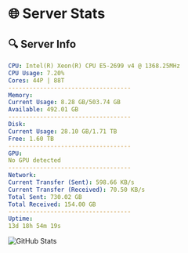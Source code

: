 # 🌐 Server Stats
## 🔍 Server Info
```yaml
CPU: Intel(R) Xeon(R) CPU E5-2699 v4 @ 1368.25MHz
CPU Usage: 7.20%
Cores: 44P | 88T
-----------------------------------
Memory:
Current Usage: 8.28 GB/503.74 GB
Available: 492.01 GB
-----------------------------------
Disk:
Current Usage: 28.10 GB/1.71 TB
Free: 1.60 TB
-----------------------------------
GPU:
No GPU detected
-----------------------------------
Network:
Current Transfer (Sent): 598.66 KB/s
Current Transfer (Received): 70.50 KB/s
Total Sent: 730.02 GB
Total Received: 154.00 GB
-----------------------------------
Uptime:
13d 18h 54m 19s
```
![GitHub Stats](https://img.shields.io/badge/Updated-2025-05-03_12:03:07-blue)